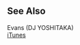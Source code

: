 
## See Also
Evans (DJ YOSHITAKA)  
[iTunes](https://itunes.apple.com/jp/album/jubeat-original-soundtrack/id325295989)  
